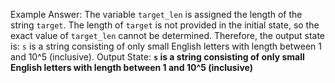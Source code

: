 Example Answer:
The variable `target_len` is assigned the length of the string `target`. The length of `target` is not provided in the initial state, so the exact value of `target_len` cannot be determined. Therefore, the output state is: `s` is a string consisting of only small English letters with length between 1 and 10^5 (inclusive).
Output State: **`s` is a string consisting of only small English letters with length between 1 and 10^5 (inclusive)**